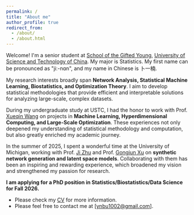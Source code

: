 ```yaml
---
permalink: /
title: "About me"
author_profile: true
redirect_from: 
  - /about/
  - /about.html
---
```


Welcome! I'm a senior student at [School of the Gifted Young](https://en.scgy.ustc.edu.cn/main.htm), [University of Science and Technology of China](https://en.ustc.edu.cn/). My major is Statistics. My first name can be pronounced as "jiː-nɑn", and my name in Chinese is 卜一楠.  

My research interests broadly span **Network Analysis, Statistical Machine Learning, Biostatistics, and Optimization Theory**. I aim to develop statistical methodologies that provide efficient and interpretable solutions for analyzing large-scale, complex datasets.  

During my undergraduate study at USTC, I had the honor to work with Prof. [Xueqin Wang](https://bs.ustc.edu.cn/english/profile-650.html) on projects in **Machine Learning, Hyperdimensional Computing, and Large-Scale Optimization**. These experiences not only deepened my understanding of statistical methodology and computation, but also greatly enriched my academic journey.  

In the summer of 2025, I spent a wonderful time at the University of Michigan, working with Prof. [Ji Zhu](https://dept.stat.lsa.umich.edu/~jizhu/) and Prof. [Gongjun Xu](https://sites.google.com/umich.edu/gongjunxu) on **synthetic network generation and latent space models**. Collaborating with them has been an inspiring and rewarding experience, which broadened my vision and strengthened my passion for research.  

**I am applying for a PhD position in Statistics/Biostatistics/Data Science for Fall 2026.**

- Please check my [CV](/files/CV_Yinan_Bu.pdf) for more information.  
- Please feel free to contact me at [ynbu1002@gmail.com].  
